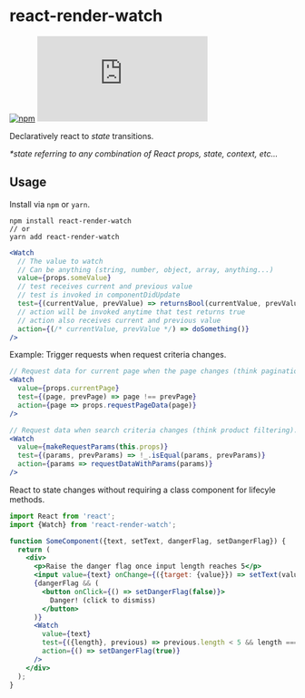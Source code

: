 # react-render-watch

[![npm](https://img.shields.io/npm/v/react-render-watch.svg?style=flat-square)](https://www.npmjs.com/package/react-render-watch)
[![gzip size](http://img.badgesize.io/https://unpkg.com/react-render-watch/dist/react-render-watch.umd.min.js?compression=gzip)](https://unpkg.com/react-render-watch/dist/react-render-watch.umd.min.js)

Declaratively react to _state_ transitions.

_\*state referring to any combination of React props, state, context, etc..._

## Usage

Install via `npm` or `yarn`.

```
npm install react-render-watch
// or
yarn add react-render-watch
```

```jsx
<Watch
  // The value to watch
  // Can be anything (string, number, object, array, anything...)
  value={props.someValue}
  // test receives current and previous value
  // test is invoked in componentDidUpdate
  test={(currentValue, prevValue) => returnsBool(currentValue, prevValue)}
  // action will be invoked anytime that test returns true
  // action also receives current and previous value
  action={(/* currentValue, prevValue */) => doSomething()}
/>
```

Example: Trigger requests when request criteria changes.

```jsx
// Request data for current page when the page changes (think pagination).
<Watch
  value={props.currentPage}
  test={(page, prevPage) => page !== prevPage}
  action={page => props.requestPageData(page)}
/>
```

```jsx
// Request data when search criteria changes (think product filtering).
<Watch
  value={makeRequestParams(this.props)}
  test={(params, prevParams) => !_.isEqual(params, prevParams)}
  action={params => requestDataWithParams(params)}
/>
```

React to state changes without requiring a class component for lifecyle methods.

```jsx
import React from 'react';
import {Watch} from 'react-render-watch';

function SomeComponent({text, setText, dangerFlag, setDangerFlag}) {
  return (
    <div>
      <p>Raise the danger flag once input length reaches 5</p>
      <input value={text} onChange={({target: {value}}) => setText(value)} />
      {dangerFlag && (
        <button onClick={() => setDangerFlag(false)}>
          Danger! (click to dismiss)
        </button>
      )}
      <Watch
        value={text}
        test={({length}, previous) => previous.length < 5 && length === 5}
        action={() => setDangerFlag(true)}
      />
    </div>
  );
}
```
